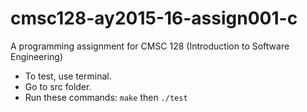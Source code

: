 # cmsc128-ay2015-16-assign001-c
A programming assignment for CMSC 128 (Introduction to Software Engineering)


* To test, use terminal.
* Go to src folder.
* Run these commands: `make` then `./test`
